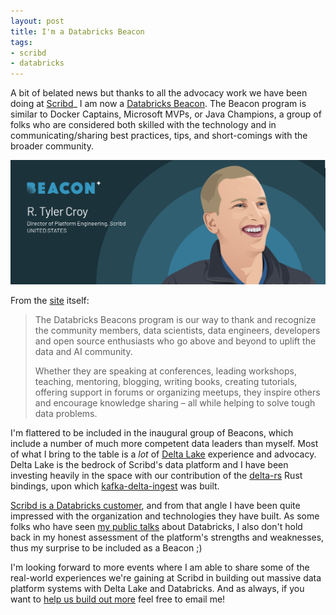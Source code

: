 ```yaml
---
layout: post
title: I'm a Databricks Beacon
tags:
- scribd
- databricks
---
```


A bit of belated news but thanks to all the advocacy work we have been doing at
[Scribd](https://tech.scribd.com)_ I am now a [Databricks
Beacon](https://databricks.com/discover/beacons/tyler-croy). The Beacon program is similar
to Docker Captains, Microsoft MVPs, or Java Champions, a group of folks who are
considered both skilled with the technology and in communicating/sharing best
practices, tips, and short-comings with the broader community.

![Beacon profile](/images/post-images/databricks-beacons/header-image.png)


From the [site](https://databricks.com/discover/beacons/) itself:

> The Databricks Beacons program is our way to thank and recognize the community members, data scientists, data engineers, developers and open source enthusiasts who go above and beyond to uplift the data and AI community.
> 
> Whether they are speaking at conferences, leading workshops, teaching, mentoring, blogging, writing books, creating tutorials, offering support in forums or organizing meetups, they inspire others and encourage knowledge sharing – all while helping to solve tough data problems.


I'm flattered to be included in the inaugural group of Beacons, which include a
number of much more competent data leaders than myself. Most of what I bring to
the table is a *lot* of [Delta Lake](https://delta.io) experience and advocacy.
Delta Lake is the bedrock of Scribd's data platform and I have been investing
heavily in the space with our contribution of the
[delta-rs](https://github.com/delta-io/delta-rs) Rust bindings, upon which
[kafka-delta-ingest](https://www.youtube.com/watch?v=mLmsZ3qYfB0) was built.

[Scribd is a Databricks
customer](https://databricks.com/customers/data-team-effect/scribd), and from
that angle I have been quite impressed with the organization and technologies
they have built. As some folks who have seen [my public talks](https://youtu.be/h5bRBuVmhL4?t=1635) about Databricks,
I also don't hold back in my honest assessment of the platform's strengths and
weaknesses, thus my surprise to be included as a Beacon ;)


I'm looking forward to more events where I am able to share some of the
real-world experiences we're gaining at Scribd in building out massive data
platform systems with Delta Lake and Databricks. And as always, if you want to [help us build out more](https://tech.scribd.com/careers/#open-positions) feel free to email me!
